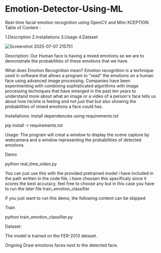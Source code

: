 # Emotion-Detector-Using-ML
Real-time facial emotion recognition using OpenCV and Mini-XCEPTION
Table of Content :

1.Description
2.Installations
3.Usage
4.Dataset


![Screenshot 2025-07-07 215751](https://github.com/user-attachments/assets/6d2446a0-8d59-4d0c-b7b1-224c17c1cad5)

Description:
Our Human face is having a mixed emotions so we are to demonstrate the probabilities of these emotions that we have.

What does Emotion Recognition mean?
Emotion recognition is a technique used in software that allows a program to "read" the emotions on a human face using advanced image processing. Companies have been experimenting with combining sophisticated algorithms with image processing techniques that have emerged in the past ten years to understand more about what an image or a video of a person's face tells us about how he/she is feeling and not just that but also showing the probabilities of mixed emotions a face could has.

Installations:
Install dependencies using requirements.txt

pip install -r requirements.txt

Usage:
The program will creat a window to display the scene capture by webcamera and a window representing the probabilities of detected emotions.

Demo

python real_time_video.py

You can just use this with the provided pretrained model i have included in the path written in the code file, i have choosen this specificaly since it scores the best accuracy, feel free to choose any but in this case you have to run the later file train_emotion_classifier

If you just want to run this demo, the following content can be skipped

Train

python train_emotion_classifier.py


Dataset:

The model is trained on the FER-2013 dataset.

Ongoing
Draw emotions faces next to the detected face.




